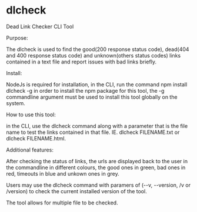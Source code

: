 # dlcheck
Dead Link Checker CLI Tool

Purpose:

The dlcheck is used to find the good(200 response status code), dead(404 and 400 response status code) and unknown(others status codes) links contained in a text file and report issues with bad links briefly.

Install:

NodeJs is required for installation, in the CLI, run the command npm install dlcheck -g in order to install the npm package for this tool, the -g commandline argument must be used to install this tool globally on the system.

How to use this tool:

in the CLI, use the dlcheck command along with a parameter that is the file name to test the links contained in that file. IE. dlcheck FILENAME.txt or dlcheck FILENAME.html.

Additional features:

After checking the status of links, the urls are displayed back to the user in the commandline in different colours, the good ones in green, bad ones in red, timeouts in blue and unkown ones in grey.

Users may use the dlcheck command with paramers of (--v, --version, /v or /version) to check the current installed version of the tool.

The tool allows for multiple file to be checked. 
